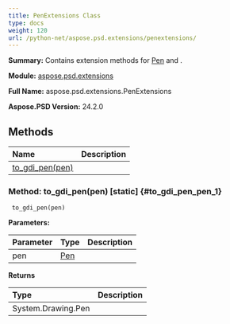 ```yaml
---
title: PenExtensions Class
type: docs
weight: 120
url: /python-net/aspose.psd.extensions/penextensions/
---
```


**Summary:** Contains extension methods for [Pen](/psd/python-net/aspose.psd/pen/) and .

**Module:** [aspose.psd.extensions](/psd/python-net/aspose.psd.extensions/)

**Full Name:** aspose.psd.extensions.PenExtensions

**Aspose.PSD Version:** 24.2.0

## **Methods**
| **Name** | **Description** |
| :- | :- |
| [to_gdi_pen(pen)](#to_gdi_pen_pen_1) |    |


### Method: to_gdi_pen(pen)  [static] {#to_gdi_pen_pen_1}


```
 to_gdi_pen(pen) 
```

  

**Parameters:**

| Parameter | Type | Description |
| :- | :- | :- |
| pen | [Pen](/psd/python-net/aspose.psd/pen) |  |

**Returns**

| Type | Description |
| :- | :- |
| System.Drawing.Pen |  |


